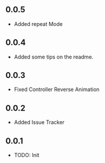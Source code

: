 ## 0.0.5

* Added repeat Mode

## 0.0.4

* Added some tips on the readme.

## 0.0.3

* Fixed Controller Reverse Animation

## 0.0.2

* Added Issue Tracker

## 0.0.1

* TODO: Init
